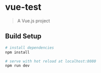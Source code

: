 # vue-test

> A Vue.js project

## Build Setup

``` bash
# install dependencies
npm install

# serve with hot reload at localhost:8080
npm run dev

